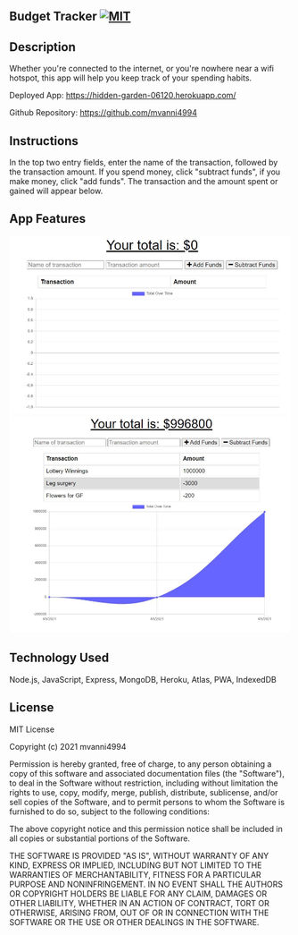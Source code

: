 ## Budget Tracker [![MIT](https://img.shields.io/badge/License-MIT-yellow.svg)](https://opensource.org/licenses/MIT)

## Description
Whether you're connected to the internet, or you're nowhere near a wifi hotspot, this app will help you keep track of your spending habits.

Deployed App: https://hidden-garden-06120.herokuapp.com/

Github Repository: https://github.com/mvanni4994

## Instructions
In the top two entry fields, enter the name of the transaction, followed by the transaction amount.
If you spend money, click "subtract funds", if you make money, click "add funds".
The transaction and the amount spent or gained will appear below.

## App Features

![image](assets/btstarter.JPG)
![image](assets/btInActionChart.JPG)

## Technology Used
Node.js, JavaScript, Express, MongoDB, Heroku, Atlas, PWA, IndexedDB

## License

MIT License

Copyright (c) 2021 mvanni4994

Permission is hereby granted, free of charge, to any person obtaining a copy of this software and associated documentation files (the "Software"), to deal in the Software without restriction, including without limitation the rights to use, copy, modify, merge, publish, distribute, sublicense, and/or sell copies of the Software, and to permit persons to whom the Software is furnished to do so, subject to the following conditions:

The above copyright notice and this permission notice shall be included in all copies or substantial portions of the Software.

THE SOFTWARE IS PROVIDED "AS IS", WITHOUT WARRANTY OF ANY KIND, EXPRESS OR IMPLIED, INCLUDING BUT NOT LIMITED TO THE WARRANTIES OF MERCHANTABILITY, FITNESS FOR A PARTICULAR PURPOSE AND NONINFRINGEMENT. IN NO EVENT SHALL THE AUTHORS OR COPYRIGHT HOLDERS BE LIABLE FOR ANY CLAIM, DAMAGES OR OTHER LIABILITY, WHETHER IN AN ACTION OF CONTRACT, TORT OR OTHERWISE, ARISING FROM, OUT OF OR IN CONNECTION WITH THE SOFTWARE OR THE USE OR OTHER DEALINGS IN THE SOFTWARE.
